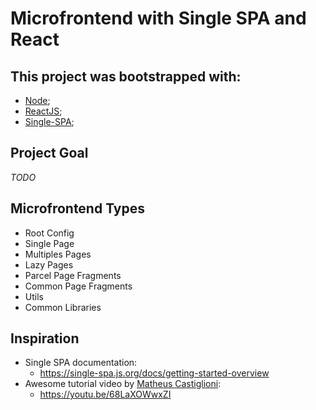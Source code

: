 # Microfrontend with Single SPA and React

## This project was bootstrapped with:
- [Node](https://nodejs.org/en/docs/);
- [ReactJS](https://pt-br.reactjs.org/docs/getting-started.html);
- [Single-SPA](https://single-spa.js.org/docs/getting-started-overview);


## Project Goal

_TODO_

## Microfrontend Types
  * Root Config
  * Single Page
  * Multiples Pages
  * Lazy Pages
  * Parcel Page Fragments
  * Common Page Fragments
  * Utils
  * Common Libraries

## Inspiration

* Single SPA documentation: 
  * https://single-spa.js.org/docs/getting-started-overview
* Awesome tutorial video by [Matheus Castiglioni](https://github.com/mahenrique94):
  * https://youtu.be/68LaXOWwxZI